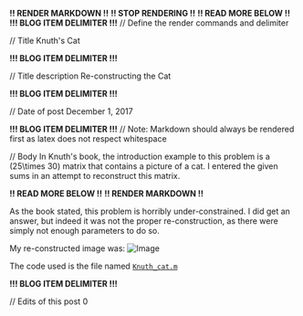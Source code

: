**!! RENDER MARKDOWN !!**
**!! STOP RENDERING !!**
**!! READ MORE BELOW !!**
**!!! BLOG ITEM DELIMITER !!!**
// Define the render commands and delimiter

// Title
Knuth's Cat

**!!! BLOG ITEM DELIMITER !!!**

// Title description
Re-constructing the Cat

**!!! BLOG ITEM DELIMITER !!!**

// Date of post 
December 1, 2017

**!!! BLOG ITEM DELIMITER !!!**
// Note: Markdown should always be rendered first as latex does not respect whitespace

// Body
In Knuth's book, the introduction example to this problem is a <span class="math inline">\(25\times 30\)</span> matrix that contains a picture of a cat. I entered the given sums in an attempt to reconstruct this matrix.

**!! READ MORE BELOW !!**
**!! RENDER MARKDOWN !!**

As the book stated, this problem is horribly under-constrained. I did get an answer, but indeed it was not the proper re-construction, as there were simply not enough parameters to do so.

My re-constructed image was: 
![Image](https://www.zwimer.com/SAT-Algorithms/SAT-Blog/Blogs/figs/Cat/Cat.png)

The code used is the file named [`Knuth_cat.m`](https://github.com/zwimer/SAT-Algorithms/tree/master/Matlab)

**!!! BLOG ITEM DELIMITER !!!**

// Edits of this post
0
